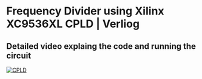 # Frequency Divider using Xilinx XC9536XL CPLD | Verliog

## Detailed video explaing the code and running the circuit
[![CPLD](https://img.youtube.com/vi/cJsPKgfVqHw/0.jpg)](https://youtu.be/cJsPKgfVqHw)
